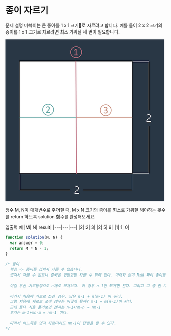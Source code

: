 # 종이 자르기

문제 설명
머쓱이는 큰 종이를 1 x 1 크기로 자르려고 합니다. 예를 들어 2 x 2 크기의 종이를 1 x 1 크기로 자르려면 최소 가위질 세 번이 필요합니다.

<img src="./img/img-01.png" />

정수 M, N이 매개변수로 주어질 때, M x N 크기의 종이를 최소로 가위질 해야하는 횟수를 return 하도록 solution 함수를 완성해보세요.

입출력 예
|M| N| result|
|---|---|---|
|2| 2| 3|
|2| 5| 9|
|1| 1| 0|

```js
function solution(M, N) {
  var answer = 0;
  return M * N - 1;
}

/* 풀이 
  핵심 -> 종이를 겹쳐서 자를 수 없습니다.
  겹쳐서 자를 수 없으니 결국은 한땀한땀 자를 수 밖에 없다. 아래와 같이 MxN 짜리 종이를 생각해보자.

  이걸 우선 가로방향으로 n개로 쪼개보자. 이 경우 n-1번 쪼개면 된다. 그리고 그 중 한 개만 세로방향으로 쪼개보자. m-1번 쪼개면 된다. 그런데, m-1번 쪼갠게 처음 n-1번 쪼갠 n개의 조각 하나이므로 총 n개의 조각을 m-1번 쪼개야 한다.

  따라서 처음에 가로로 쪼갠 경우, 답은 n-1 + n(m-1) 이 된다.
  그럼 처음에 세로로 쪼갠 경우는 어떻게 될까? m-1 + m(n-1)이 된다.
  근데 둘다 식을 풀어보면 전자는 n-1+nm-n = nm-1
  후자는 m-1+mn-m = nm-1 이다.

  따라서 어느쪽을 먼저 자르더라도 nm-1이 답임을 알 수 있다.
*/
```
